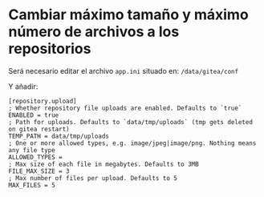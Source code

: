 # Cambiar máximo tamaño y máximo número de archivos a los repositorios
Será necesario editar el archivo `app.ini` situado en: `/data/gitea/conf`

Y añadir:

```
[repository.upload]
; Whether repository file uploads are enabled. Defaults to `true`
ENABLED = true
; Path for uploads. Defaults to `data/tmp/uploads` (tmp gets deleted on gitea restart)
TEMP_PATH = data/tmp/uploads
; One or more allowed types, e.g. image/jpeg|image/png. Nothing means any file type
ALLOWED_TYPES =
; Max size of each file in megabytes. Defaults to 3MB
FILE_MAX_SIZE = 3
; Max number of files per upload. Defaults to 5
MAX_FILES = 5
```